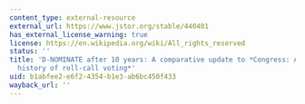 ```yaml
---
content_type: external-resource
external_url: https://www.jstor.org/stable/440401
has_external_license_warning: true
license: https://en.wikipedia.org/wiki/All_rights_reserved
status: ''
title: 'D-NOMINATE after 10 years: A comparative update to *Congress: A political-economic
  history of roll-call voting*'
uid: b1abfee2-e6f2-4354-b1e3-ab6bc450f433
wayback_url: ''
---
```

